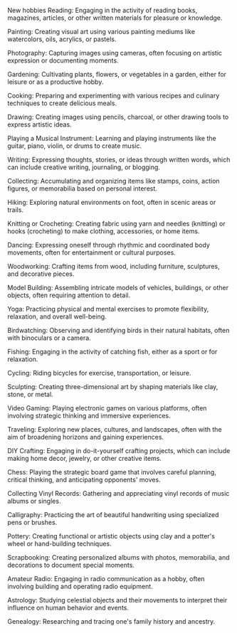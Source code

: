 New hobbies
Reading: Engaging in the activity of reading books, magazines, articles, or other written materials for pleasure or knowledge.

Painting: Creating visual art using various painting mediums like watercolors, oils, acrylics, or pastels.

Photography: Capturing images using cameras, often focusing on artistic expression or documenting moments.

Gardening: Cultivating plants, flowers, or vegetables in a garden, either for leisure or as a productive hobby.

Cooking: Preparing and experimenting with various recipes and culinary techniques to create delicious meals.

Drawing: Creating images using pencils, charcoal, or other drawing tools to express artistic ideas.

Playing a Musical Instrument: Learning and playing instruments like the guitar, piano, violin, or drums to create music.

Writing: Expressing thoughts, stories, or ideas through written words, which can include creative writing, journaling, or blogging.

Collecting: Accumulating and organizing items like stamps, coins, action figures, or memorabilia based on personal interest.

Hiking: Exploring natural environments on foot, often in scenic areas or trails.

Knitting or Crocheting: Creating fabric using yarn and needles (knitting) or hooks (crocheting) to make clothing, accessories, or home items.

Dancing: Expressing oneself through rhythmic and coordinated body movements, often for entertainment or cultural purposes.

Woodworking: Crafting items from wood, including furniture, sculptures, and decorative pieces.

Model Building: Assembling intricate models of vehicles, buildings, or other objects, often requiring attention to detail.

Yoga: Practicing physical and mental exercises to promote flexibility, relaxation, and overall well-being.

Birdwatching: Observing and identifying birds in their natural habitats, often with binoculars or a camera.

Fishing: Engaging in the activity of catching fish, either as a sport or for relaxation.

Cycling: Riding bicycles for exercise, transportation, or leisure.

Sculpting: Creating three-dimensional art by shaping materials like clay, stone, or metal.

Video Gaming: Playing electronic games on various platforms, often involving strategic thinking and immersive experiences.

Traveling: Exploring new places, cultures, and landscapes, often with the aim of broadening horizons and gaining experiences.

DIY Crafting: Engaging in do-it-yourself crafting projects, which can include making home decor, jewelry, or other creative items.

Chess: Playing the strategic board game that involves careful planning, critical thinking, and anticipating opponents' moves.

Collecting Vinyl Records: Gathering and appreciating vinyl records of music albums or singles.

Calligraphy: Practicing the art of beautiful handwriting using specialized pens or brushes.

Pottery: Creating functional or artistic objects using clay and a potter's wheel or hand-building techniques.

Scrapbooking: Creating personalized albums with photos, memorabilia, and decorations to document special moments.

Amateur Radio: Engaging in radio communication as a hobby, often involving building and operating radio equipment.

Astrology: Studying celestial objects and their movements to interpret their influence on human behavior and events.

Genealogy: Researching and tracing one's family history and ancestry.